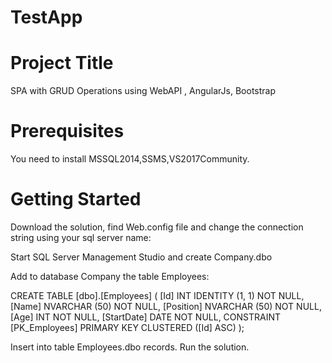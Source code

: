 # TestApp
# Project Title
SPA with GRUD Operations using WebAPI , AngularJs, Bootstrap
# Prerequisites
You need to install MSSQL2014,SSMS,VS2017Community.

# Getting Started
Download the solution, find Web.config file  and change the connection string using your sql server name:

<connectionStrings>
    <add name="DefaultConnection" connectionString="Data Source=Your Server Name;Initial Catalog=Company;Integrated Security=True;" providerName="System.Data.SqlClient" />
</connectionStrings>

Start SQL Server Management Studio and create Company.dbo

Add to database Company the table Employees:

CREATE TABLE [dbo].[Employees] (
    [Id]        INT           IDENTITY (1, 1) NOT NULL,
    [Name]      NVARCHAR (50) NOT NULL,
    [Position]  NVARCHAR (50) NOT NULL,
    [Age]       INT           NOT NULL,
    [StartDate] DATE          NOT NULL,
    CONSTRAINT [PK_Employees] PRIMARY KEY CLUSTERED ([Id] ASC)
);

Insert into table Employees.dbo records.
Run the solution.

